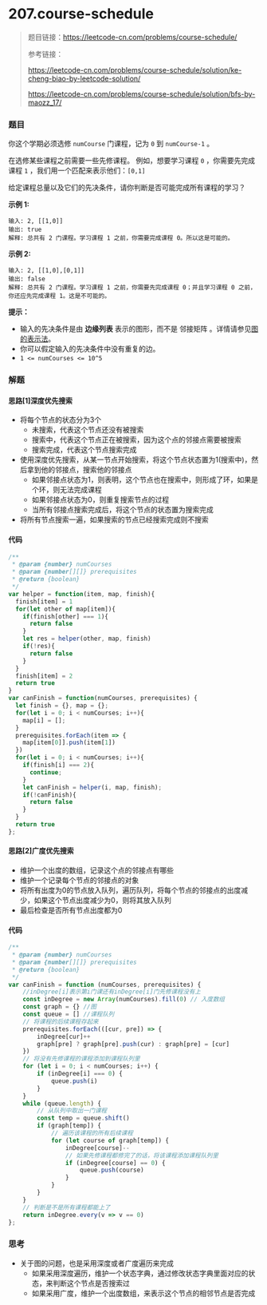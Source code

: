 # 207.course-schedule

> 题目链接：https://leetcode-cn.com/problems/course-schedule/
>
> 参考链接：
>
> https://leetcode-cn.com/problems/course-schedule/solution/ke-cheng-biao-by-leetcode-solution/
>
> https://leetcode-cn.com/problems/course-schedule/solution/bfs-by-maozz_17/

### 题目

你这个学期必须选修 `numCourse` 门课程，记为 `0` 到 `numCourse-1` 。

在选修某些课程之前需要一些先修课程。 例如，想要学习课程 `0` ，你需要先完成课程 `1` ，我们用一个匹配来表示他们：`[0,1]`

给定课程总量以及它们的先决条件，请你判断是否可能完成所有课程的学习？

**示例 1:**

```
输入: 2, [[1,0]] 
输出: true
解释: 总共有 2 门课程。学习课程 1 之前，你需要完成课程 0。所以这是可能的。
```

**示例 2:**

```
输入: 2, [[1,0],[0,1]]
输出: false
解释: 总共有 2 门课程。学习课程 1 之前，你需要先完成​课程 0；并且学习课程 0 之前，你还应先完成课程 1。这是不可能的。
```

**提示：**

* 输入的先决条件是由 **边缘列表** 表示的图形，而不是 邻接矩阵 。详情请参见[图的表示法](http://blog.csdn.net/woaidapaopao/article/details/51732947)。
* 你可以假定输入的先决条件中没有重复的边。
* `1 <= numCourses <= 10^5`



### 解题

#### 思路[1]深度优先搜索

* 将每个节点的状态分为3个
  * 未搜索，代表这个节点还没有被搜索
  * 搜索中，代表这个节点正在被搜索，因为这个点的邻接点需要被搜索
  * 搜索完成，代表这个节点搜索完成
* 使用深度优先搜索，从某一节点开始搜索，将这个节点状态置为1(搜索中)，然后拿到他的邻接点，搜索他的邻接点
  * 如果邻接点状态为1，则表明，这个节点也在搜索中，则形成了环，如果是个环，则无法完成课程
  * 如果邻接点状态为0，则重复搜索节点的过程
  * 当所有邻接点搜索完成后，将这个节点的状态置为搜索完成
* 将所有节点搜索一遍，如果搜索的节点已经搜索完成则不搜索

#### 代码

```javascript
/**
 * @param {number} numCourses
 * @param {number[][]} prerequisites
 * @return {boolean}
 */
var helper = function(item, map, finish){
  finish[item] = 1
  for(let other of map[item]){
    if(finish[other] === 1){
      return false
    }
    let res = helper(other, map, finish)
    if(!res){
      return false
    }
  }
  finish[item] = 2
  return true
}
var canFinish = function(numCourses, prerequisites) {
  let finish = {}, map = {};
  for(let i = 0; i < numCourses; i++){
    map[i] = [];
  }
  prerequisites.forEach(item => {
    map[item[0]].push(item[1])
  })
  for(let i = 0; i < numCourses; i++){
    if(finish[i] === 2){
      continue;
    }
    let canFinish = helper(i, map, finish);
    if(!canFinish){
      return false
    }
  }
  return true
};
```

#### 思路[2]广度优先搜索

* 维护一个出度的数组，记录这个点的邻接点有哪些
* 维护一个记录每个节点的邻接点的对象
* 将所有出度为0的节点放入队列，遍历队列，将每个节点的邻接点的出度减少，如果这个节点出度减少为0，则将其放入队列
* 最后检查是否所有节点出度都为0

#### 代码

```javascript
/**
 * @param {number} numCourses
 * @param {number[][]} prerequisites
 * @return {boolean}
 */
var canFinish = function (numCourses, prerequisites) {
    //inDegree[i]表示第i门课还有inDegree[i]门先修课程没有上
    const inDegree = new Array(numCourses).fill(0) // 入度数组
    const graph = {} //图
    const queue = [] //课程队列
    // 将课程的后续课程存起来
    prerequisites.forEach(([cur, pre]) => {
        inDegree[cur]++
        graph[pre] ? graph[pre].push(cur) : graph[pre] = [cur]
    })
    // 将没有先修课程的课程添加到课程队列里
    for (let i = 0; i < numCourses; i++) {
        if (inDegree[i] === 0) {
            queue.push(i)
        }
    }
    while (queue.length) {
        // 从队列中取出一门课程
        const temp = queue.shift()
        if (graph[temp]) {
            // 遍历该课程的所有后续课程
            for (let course of graph[temp]) {
                inDegree[course]--
                // 如果先修课程都修完了的话，将该课程添加课程队列里
                if (inDegree[course] == 0) {
                    queue.push(course)
                }
            }
        }
    }
    // 判断是不是所有课程都能上了
    return inDegree.every(v => v == 0)
};
```



### 思考

* 关于图的问题，也是采用深度或者广度遍历来完成
  * 如果采用深度遍历，维护一个状态字典，通过修改状态字典里面对应的状态，来判断这个节点是否搜索过
  * 如果采用广度，维护一个出度数组，来表示这个节点的相邻节点是否完成